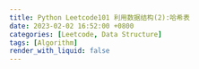 ```yaml
---
title: Python Leetcode101 利用数据结构(2):哈希表
date: 2023-02-02 16:52:00 +0800
categories: [Leetcode, Data Structure]
tags: [Algorithm]
render_with_liquid: false
---
```



